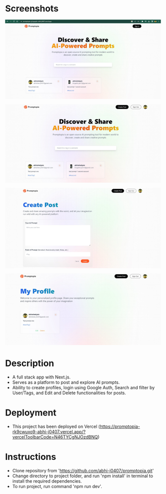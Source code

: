 # Screenshots

![Screenshot Homepage](./public/assets/screenshots/prompt_01.jpg)

![Screenshot SignedIn](./public/assets/screenshots/prompt_02.jpg)

![Screenshot Create](./public/assets/screenshots/prompt_03.jpg)

![Screenshot Profile](./public/assets/screenshots/prompt_04.jpg)

# Description

- A full stack app with Next.js.
- Serves as a platform to post and explore AI prompts.
- Ability to create profiles, login using Google Auth, Search and filter by User/Tags, and Edit and Delete functionalities for posts.

# Deployment

- This project has been deployed on Vercel (https://promptopia-rk9cwuxo9-abhi-j0407.vercel.app/?vercelToolbarCode=N46TYCgNJOzdBNQ)

# Instructions

- Clone repository from 'https://github.com/abhi-j0407/promptopia.git'
- Change directory to project folder, and run 'npm install' in terminal to install the required dependencies.
- To run project, run command 'npm run dev'.

